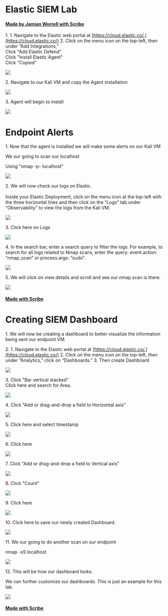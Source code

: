 # Elastic SIEM Lab
#### [Made by Jamian Worrell with Scribe](https://scribehow.com/shared/Elastic_SIEM_Lab__PhIU-Tz8R0ScpwqTlL4AJA)


1\. 1. Navigate to the Elastic web portal at [https://cloud.elastic.co/.](https://cloud.elastic.co/)
2. Click on the menu icon on the top-left, then under “Add Integrations,”\
   Click "Add Elastic Defend"\
   Click "Install Elastic Agent"\
   Click "Copied"

![](https://colony-recorder.s3.amazonaws.com/files/2024-03-23/508c4f58-e36f-439d-8ade-2261958b2d34/stack_animation.webp)


2\. Navigate to our Kali VM and copy the Agent installation 

![](https://colony-recorder.s3.amazonaws.com/files/2024-03-23/ff8a21a5-dc74-4efb-b675-87e33a383cc8/stack_animation.webp)


3\. Agent will begin to install

![](https://colony-recorder.s3.amazonaws.com/files/2024-03-23/d1d3d3fb-aee5-4ea4-9669-adba0bba123b/stack_animation.webp)

# Endpoint Alerts
1\. Now that the agent is installed we will make some alerts on our Kali VM

We our going to scan our localhost

Using "nmap -p- localhost"

![](https://ajeuwbhvhr.cloudimg.io/colony-recorder.s3.amazonaws.com/files/2024-03-23/29802a7e-9cee-4929-90bc-0e2a0918f2b7/ascreenshot.jpeg?tl_px=14,432&br_px=874,913&force_format=png&width=860&wat_scale=76&wat=1&wat_opacity=0.7&wat_gravity=northwest&wat_url=https://colony-recorder.s3.us-west-1.amazonaws.com/images/watermarks/FB923C_standard.png&wat_pad=402,212)


2\. We will now check our logs on Elastic.\
\
Inside your Elastic Deployment, click on the menu icon at the top-left with the three horizontal lines and then click on the “Logs” tab under “Observability” to view the logs from the Kali VM.

![](https://ajeuwbhvhr.cloudimg.io/colony-recorder.s3.amazonaws.com/files/2024-03-23/ffd9e45b-334c-448d-8302-7120178b423a/ascreenshot.jpeg?tl_px=0,0&br_px=859,480&force_format=png&width=860&wat_scale=76&wat=1&wat_opacity=0.7&wat_gravity=northwest&wat_url=https://colony-recorder.s3.us-west-1.amazonaws.com/images/watermarks/FB923C_standard.png&wat_pad=3,40)


3\. Click here on Logs

![](https://ajeuwbhvhr.cloudimg.io/colony-recorder.s3.amazonaws.com/files/2024-03-23/b77ead5d-e99e-4e67-a7d3-61ecea124520/ascreenshot.jpeg?tl_px=0,599&br_px=859,1080&force_format=png&width=860&wat_scale=76&wat=1&wat_opacity=0.7&wat_gravity=northwest&wat_url=https://colony-recorder.s3.us-west-1.amazonaws.com/images/watermarks/FB923C_standard.png&wat_pad=4,315)


4\. In the search bar, enter a search query to filter the logs. For example, to search for all logs related to Nmap scans, enter the query: event.action: “nmap_scan” or process.args: “sudo”.

![](https://ajeuwbhvhr.cloudimg.io/colony-recorder.s3.amazonaws.com/files/2024-03-23/809252f2-bfdb-4e87-a917-e509140f7473/ascreenshot.jpeg?tl_px=387,0&br_px=1247,480&force_format=png&width=860&wat_scale=76&wat=1&wat_opacity=0.7&wat_gravity=northwest&wat_url=https://colony-recorder.s3.us-west-1.amazonaws.com/images/watermarks/FB923C_standard.png&wat_pad=402,193)


5\. We will click on view details and scroll and see our nmap scan is there.

![](https://colony-recorder.s3.amazonaws.com/files/2024-03-23/349f483c-b127-40fa-952b-c6c2b183f56a/stack_animation.webp)
#### [Made with Scribe](https://scribehow.com/shared/Navigate_using_clicks_searches_filters_and_key_presses__BoUNWnp4RcWWJn-_cAYp5w)

# Creating SIEM Dashboard
1\. We will now be creating a dashboard to better visualize the information being sent our endpoint VM.


2\. 1. Navigate to the Elastic web portal at [https://cloud.elastic.co/.](https://cloud.elastic.co/)
2. Click on the menu icon on the top-left, then under “Analytics,” click on “Dashboards.”
3. Then create Dashboard

![](https://colony-recorder.s3.amazonaws.com/files/2024-03-23/4298b58c-af59-4d68-9698-37f3171a8cd9/stack_animation.webp)


3\. Click "Bar vertical stacked"\
Click here and search for Area.

![](https://colony-recorder.s3.amazonaws.com/files/2024-03-23/8d17e2fa-99c9-4013-ab58-ba18d4e2a586/stack_animation.webp)


4\. Click "Add or drag-and-drop a field to Horizontal axis"

![](https://ajeuwbhvhr.cloudimg.io/colony-recorder.s3.amazonaws.com/files/2024-03-23/1a3486fc-1c8b-4dcc-a4dd-fda1265e8bd0/ascreenshot.jpeg?tl_px=1060,97&br_px=1920,578&force_format=png&width=860&wat_scale=76&wat=1&wat_opacity=0.7&wat_gravity=northwest&wat_url=https://colony-recorder.s3.us-west-1.amazonaws.com/images/watermarks/FB923C_standard.png&wat_pad=480,212)


5\. Click here and select timestamp

![](https://colony-recorder.s3.amazonaws.com/files/2024-03-23/22bb98b3-9218-4308-8a5f-78511d1b4154/stack_animation.webp)


6\. Click here

![](https://ajeuwbhvhr.cloudimg.io/colony-recorder.s3.amazonaws.com/files/2024-03-23/4f7d181e-c3eb-4f18-9573-635b70d24776/ascreenshot.jpeg?tl_px=1060,0&br_px=1920,480&force_format=png&width=860&wat_scale=76&wat=1&wat_opacity=0.7&wat_gravity=northwest&wat_url=https://colony-recorder.s3.us-west-1.amazonaws.com/images/watermarks/FB923C_standard.png&wat_pad=806,160)


7\. Click "Add or drag-and-drop a field to Vertical axis"

![](https://ajeuwbhvhr.cloudimg.io/colony-recorder.s3.amazonaws.com/files/2024-03-23/e934b803-b484-45ca-80ce-0704cb64b1b7/ascreenshot.jpeg?tl_px=1060,186&br_px=1920,667&force_format=png&width=860&wat_scale=76&wat=1&wat_opacity=0.7&wat_gravity=northwest&wat_url=https://colony-recorder.s3.us-west-1.amazonaws.com/images/watermarks/FB923C_standard.png&wat_pad=554,212)


8\. Click "Count"

![](https://ajeuwbhvhr.cloudimg.io/colony-recorder.s3.amazonaws.com/files/2024-03-23/79dcc6d5-c9d7-4856-927f-fafe32cf9417/ascreenshot.jpeg?tl_px=1060,153&br_px=1920,634&force_format=png&width=860&wat_scale=76&wat=1&wat_opacity=0.7&wat_gravity=northwest&wat_url=https://colony-recorder.s3.us-west-1.amazonaws.com/images/watermarks/FB923C_standard.png&wat_pad=448,212)


9\. Click here

![](https://ajeuwbhvhr.cloudimg.io/colony-recorder.s3.amazonaws.com/files/2024-03-23/902cf6b8-ed26-4307-a3b6-8d7fabc51891/ascreenshot.jpeg?tl_px=1060,599&br_px=1920,1080&force_format=png&width=860&wat_scale=76&wat=1&wat_opacity=0.7&wat_gravity=northwest&wat_url=https://colony-recorder.s3.us-west-1.amazonaws.com/images/watermarks/FB923C_standard.png&wat_pad=458,430)


10\. Click here to save our newly created Dashboard.

![](https://ajeuwbhvhr.cloudimg.io/colony-recorder.s3.amazonaws.com/files/2024-03-23/6d855d69-facf-42f4-85a9-7a8f56f09958/ascreenshot.jpeg?tl_px=1060,0&br_px=1920,480&force_format=png&width=860&wat_scale=76&wat=1&wat_opacity=0.7&wat_gravity=northwest&wat_url=https://colony-recorder.s3.us-west-1.amazonaws.com/images/watermarks/FB923C_standard.png&wat_pad=715,47)


11\. We our going to do another scan on our endpoint

nmap -sS localhost

![](https://ajeuwbhvhr.cloudimg.io/colony-recorder.s3.amazonaws.com/files/2024-03-23/49b9d8b2-ca94-448f-80eb-bb44ccaec810/ascreenshot.jpeg?tl_px=157,443&br_px=1016,924&force_format=png&width=860&wat_scale=76&wat=1&wat_opacity=0.7&wat_gravity=northwest&wat_url=https://colony-recorder.s3.us-west-1.amazonaws.com/images/watermarks/FB923C_standard.png&wat_pad=402,212)


12\. This will be how our dashboard looks.

We can further customize our dashboards. This is just an example for this lab. 

![](https://ajeuwbhvhr.cloudimg.io/colony-recorder.s3.amazonaws.com/files/2024-03-23/fc82843a-978c-4e94-a78b-dabb891da88b/screenshot.jpeg?tl_px=40,0&br_px=900,409&force_format=png&width=860)
#### [Made with Scribe](https://scribehow.com/shared/Creating_SIEM_Dashboard__KdFhU8hvRLWAK7a8-NQVJQ)



